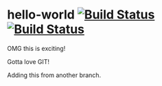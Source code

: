# hello-world [![Build Status](https://travis-ci.org/aalbinclark/hello-world.svg?branch=master)](https://travis-ci.org/aalbinclark/hello-world)[![Build Status](https://travis-ci.org/aalbinclark/hello-world.svg?branch=master)](https://travis-ci.org/aalbinclark/hello-world)

OMG this is exciting!

Gotta love GIT!

Adding this from another branch.
